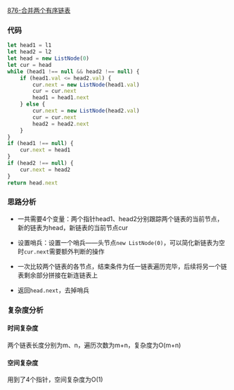 [876-合并两个有序链表](https://leetcode-cn.com/problems/merge-two-sorted-lists/)

### 代码
```js
let head1 = l1
let head2 = l2
let head = new ListNode(0)
let cur = head
while (head1 !== null && head2 !== null) {
    if (head1.val <= head2.val) {
        cur.next = new ListNode(head1.val)
        cur = cur.next
        head1 = head1.next
    } else {
        cur.next = new ListNode(head2.val)
        cur = cur.next
        head2 = head2.next
    }
}
if (head1 !== null) {
    cur.next = head1
}
if (head2 !== null) {
    cur.next = head2
}
return head.next
```

### 思路分析
* 一共需要4个变量：两个指针head1、head2分别跟踪两个链表的当前节点，新的链表为head，新链表的当前节点cur

* 设置哨兵：设置一个哨兵——头节点`new ListNode(0)`，可以简化新链表为空时`cur.next`需要额外判断的操作

* 一次比较两个链表的各节点，结束条件为任一链表遍历完毕，后续将另一个链表剩余部分拼接在新连链表上

* 返回`head.next`，去掉哨兵

### 复杂度分析
#### 时间复杂度
两个链表长度分别为m、n，遍历次数为m+n，复杂度为O(m+n)
#### 空间复杂度
用到了4个指针，空间复杂度为O(1)